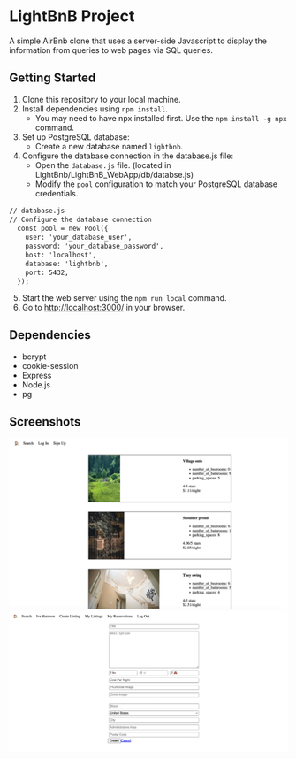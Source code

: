 # LightBnB Project

A simple AirBnb clone that uses a server-side Javascript to display the information from queries to web pages via SQL queries.


## Getting Started

1. Clone this repository to your local machine.
2. Install dependencies using `npm install`.
    - You may need to have npx installed first. Use the `npm install -g npx` command.
3. Set up PostgreSQL database:
    - Create a new database named `lightbnb`.
4. Configure the database connection in the database.js file:
   - Open the `database.js` file. (located in LightBnb/LightBnB_WebApp/db/databse.js)
    - Modify the `pool` configuration to match your PostgreSQL database credentials.
  ```
  // database.js
  // Configure the database connection
    const pool = new Pool({
      user: 'your_database_user',
      password: 'your_database_password',
      host: 'localhost',
      database: 'lightbnb',
      port: 5432,
    });
  ```
5. Start the web server using the `npm run local` command.
6. Go to <http://localhost:3000/> in your browser.


## Dependencies

- bcrypt
- cookie-session
- Express
- Node.js
- pg

## Screenshots

!["screenshot of main listings page"](docs/listings_page.png)
!["screenshot of new listing form"](docs/new_listing_page.png)
